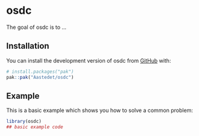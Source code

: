 
# osdc

<!-- badges: start -->
<!-- badges: end -->

The goal of osdc is to ...

## Installation

You can install the development version of osdc from [GitHub](https://github.com/) with:

``` r
# install.packages("pak")
pak::pak("Aastedet/osdc")
```

## Example

This is a basic example which shows you how to solve a common problem:

``` r
library(osdc)
## basic example code
```


